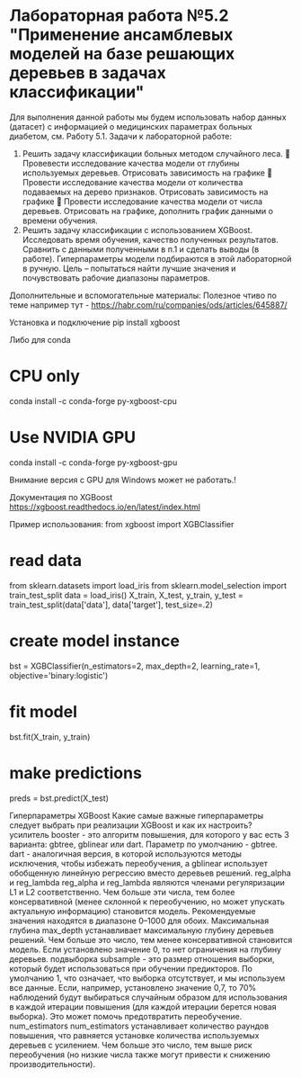 # Лабораторная работа №5.2 "Применение ансамблевых моделей на базе решающих деревьев в задачах классификации"
Для выполнения данной работы мы будем использовать набор данных (датасет) с информацией о медицинских параметрах больных диабетом, см. Работу 5.1. 
Задачи к лабораторной работе:
1.  Решить задачу классификации  больных методом случайного леса.
   Провевести исследование качества модели от глубины используемых деревьев. Отрисовать зависимость на графике
   Провести исследование качества модели от количества подаваемых на дерево признаков. Отрисовать зависимость на графике
   Провести исследование качества модели от числа деревьев. Отрисовать на графике, дополнить  график данными  о времени обучения.
2.  Решить задачу классификации с использованием XGBoost. Исследовать время обучения, качество полученных результатов. Сравнить с данными полученными в п.1 и сделать выводы (в работе). Гиперпараметры модели подбираются в этой лабораторной в ручную. Цель – попытаться найти лучшие значения и почувствовать рабочие диапазоны параметров.

Дополнительные и вспомогательные материалы:
Полезное чтиво по теме например тут - https://habr.com/ru/companies/ods/articles/645887/


Установка и подключение
pip install xgboost

Либо для conda
# CPU only
conda install -c conda-forge py-xgboost-cpu
# Use NVIDIA GPU
conda install -c conda-forge py-xgboost-gpu

Внимание версия с GPU для Windows может не работать.!

Документация по XGBoost
https://xgboost.readthedocs.io/en/latest/index.html

Пример использования:
from xgboost import XGBClassifier
# read data
from sklearn.datasets import load_iris
from sklearn.model_selection import train_test_split
data = load_iris()
X_train, X_test, y_train, y_test = train_test_split(data['data'], data['target'], test_size=.2)
# create model instance
bst = XGBClassifier(n_estimators=2, max_depth=2, learning_rate=1, objective='binary:logistic')
# fit model
bst.fit(X_train, y_train)
# make predictions
preds = bst.predict(X_test)

Гиперпараметры XGBoost
Какие самые важные гиперпараметры следует выбрать при реализации XGBoost и как их настроить?
усилитель
booster - это алгоритм повышения, для которого у вас есть 3 варианта: gbtree, gblinear или dart. Параметр по умолчанию - gbtree. dart - аналогичная версия, в которой используются методы исключения, чтобы избежать переобучения, а gblinear использует обобщенную линейную регрессию вместо деревьев решений.
reg_alpha и reg_lambda
reg_alpha и reg_lambda являются членами регуляризации L1 и L2 соответственно. Чем больше эти числа, тем более консервативной (менее склонной к переобучению, но может упускать актуальную информацию) становится модель. Рекомендуемые значения находятся в диапазоне 0–1000 для обоих.
Максимальная глубина
max_depth устанавливает максимальную глубину деревьев решений. Чем больше это число, тем менее консервативной становится модель. Если установлено значение 0, то нет ограничения на глубину деревьев.
подвыборка
subsample - это размер отношения выборки, который будет использоваться при обучении предикторов. По умолчанию 1, что означает, что выборка отсутствует, и мы используем все данные. Если, например, установлено значение 0,7, то 70% наблюдений будут выбираться случайным образом для использования в каждой итерации повышения (для каждой итерации берется новая выборка). Это может помочь предотвратить переобучение.
num_estimators
num_estimators устанавливает количество раундов повышения, что равняется установке количества используемых деревьев с усилением. Чем больше это число, тем выше риск переобучения (но низкие числа также могут привести к снижению производительности).